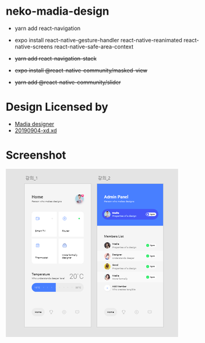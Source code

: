 # neko-madia-design

- yarn add react-navigation
- expo install react-native-gesture-handler react-native-reanimated react-native-screens react-native-safe-area-context

- ~~yarn add react-navigation-stack~~
- ~~expo install @react-native-community/masked-view~~

- ~~yarn add @react-native-community/slider~~

# Design Licensed by

- [Madia designer](https://www.youtube.com/channel/UCxRnfrmJAkRLarzeBJETB5g)
- [20190904-xd.xd](20190904-xd.xd)

# Screenshot

![capture.png](./capture.png)
